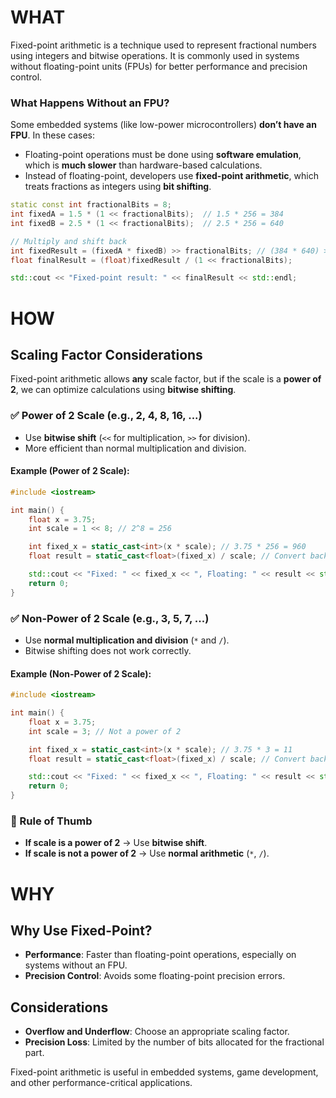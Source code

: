 # **WHAT**
Fixed-point arithmetic is a technique used to represent fractional numbers using integers and bitwise operations. It is commonly used in systems without floating-point units (FPUs) for better performance and precision control.

### What Happens Without an FPU?
Some embedded systems (like low-power microcontrollers) **don’t have an FPU**. In these cases:
- Floating-point operations must be done using **software emulation**, which is **much slower** than hardware-based calculations.
- Instead of floating-point, developers use **fixed-point arithmetic**, which treats fractions as integers using **bit shifting**.

```cpp
static const int fractionalBits = 8;
int fixedA = 1.5 * (1 << fractionalBits);  // 1.5 * 256 = 384
int fixedB = 2.5 * (1 << fractionalBits);  // 2.5 * 256 = 640

// Multiply and shift back
int fixedResult = (fixedA * fixedB) >> fractionalBits; // (384 * 640) >> 8
float finalResult = (float)fixedResult / (1 << fractionalBits);

std::cout << "Fixed-point result: " << finalResult << std::endl;
```

# **HOW**
## Scaling Factor Considerations

Fixed-point arithmetic allows **any** scale factor, but if the scale is a **power of 2**, we can optimize calculations using **bitwise shifting**.

### ✅ Power of 2 Scale (e.g., 2, 4, 8, 16, ...)
- Use **bitwise shift** (`<<` for multiplication, `>>` for division).
- More efficient than normal multiplication and division.

#### Example (Power of 2 Scale):
```cpp
#include <iostream>

int main() {
    float x = 3.75;
    int scale = 1 << 8; // 2^8 = 256

    int fixed_x = static_cast<int>(x * scale); // 3.75 * 256 = 960
    float result = static_cast<float>(fixed_x) / scale; // Convert back

    std::cout << "Fixed: " << fixed_x << ", Floating: " << result << std::endl;
    return 0;
}
```

### ✅ Non-Power of 2 Scale (e.g., 3, 5, 7, ...)
- Use **normal multiplication and division** (`*` and `/`).
- Bitwise shifting does not work correctly.

#### Example (Non-Power of 2 Scale):
```cpp
#include <iostream>

int main() {
    float x = 3.75;
    int scale = 3; // Not a power of 2

    int fixed_x = static_cast<int>(x * scale); // 3.75 * 3 = 11
    float result = static_cast<float>(fixed_x) / scale; // Convert back

    std::cout << "Fixed: " << fixed_x << ", Floating: " << result << std::endl;
    return 0;
}
```

### 🔹 Rule of Thumb
- **If scale is a power of 2** → Use **bitwise shift**.
- **If scale is not a power of 2** → Use **normal arithmetic** (`*`, `/`).

# **WHY**
## Why Use Fixed-Point?
- **Performance**: Faster than floating-point operations, especially on systems without an FPU.
- **Precision Control**: Avoids some floating-point precision errors.

## Considerations
- **Overflow and Underflow**: Choose an appropriate scaling factor.
- **Precision Loss**: Limited by the number of bits allocated for the fractional part.

Fixed-point arithmetic is useful in embedded systems, game development, and other performance-critical applications.
